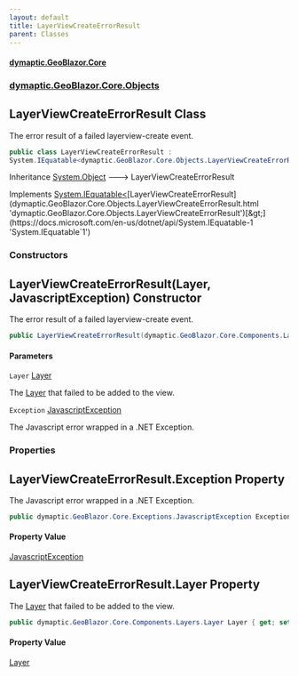 ```yaml
---
layout: default
title: LayerViewCreateErrorResult
parent: Classes
---
```

#### [dymaptic.GeoBlazor.Core](index.html 'index')
### [dymaptic.GeoBlazor.Core.Objects](index.html#dymaptic.GeoBlazor.Core.Objects 'dymaptic.GeoBlazor.Core.Objects')

## LayerViewCreateErrorResult Class

The error result of a failed layerview-create event.

```csharp
public class LayerViewCreateErrorResult :
System.IEquatable<dymaptic.GeoBlazor.Core.Objects.LayerViewCreateErrorResult>
```

Inheritance [System.Object](https://docs.microsoft.com/en-us/dotnet/api/System.Object 'System.Object') &#129106; LayerViewCreateErrorResult

Implements [System.IEquatable&lt;](https://docs.microsoft.com/en-us/dotnet/api/System.IEquatable-1 'System.IEquatable`1')[LayerViewCreateErrorResult](dymaptic.GeoBlazor.Core.Objects.LayerViewCreateErrorResult.html 'dymaptic.GeoBlazor.Core.Objects.LayerViewCreateErrorResult')[&gt;](https://docs.microsoft.com/en-us/dotnet/api/System.IEquatable-1 'System.IEquatable`1')
### Constructors

<a name='dymaptic.GeoBlazor.Core.Objects.LayerViewCreateErrorResult.LayerViewCreateErrorResult(dymaptic.GeoBlazor.Core.Components.Layers.Layer,dymaptic.GeoBlazor.Core.Exceptions.JavascriptException)'></a>

## LayerViewCreateErrorResult(Layer, JavascriptException) Constructor

The error result of a failed layerview-create event.

```csharp
public LayerViewCreateErrorResult(dymaptic.GeoBlazor.Core.Components.Layers.Layer Layer, dymaptic.GeoBlazor.Core.Exceptions.JavascriptException Exception);
```
#### Parameters

<a name='dymaptic.GeoBlazor.Core.Objects.LayerViewCreateErrorResult.LayerViewCreateErrorResult(dymaptic.GeoBlazor.Core.Components.Layers.Layer,dymaptic.GeoBlazor.Core.Exceptions.JavascriptException).Layer'></a>

`Layer` [Layer](dymaptic.GeoBlazor.Core.Components.Layers.Layer.html 'dymaptic.GeoBlazor.Core.Components.Layers.Layer')

The [Layer](dymaptic.GeoBlazor.Core.Objects.LayerViewCreateErrorResult.html#dymaptic.GeoBlazor.Core.Objects.LayerViewCreateErrorResult.Layer 'dymaptic.GeoBlazor.Core.Objects.LayerViewCreateErrorResult.Layer') that failed to be added to the view.

<a name='dymaptic.GeoBlazor.Core.Objects.LayerViewCreateErrorResult.LayerViewCreateErrorResult(dymaptic.GeoBlazor.Core.Components.Layers.Layer,dymaptic.GeoBlazor.Core.Exceptions.JavascriptException).Exception'></a>

`Exception` [JavascriptException](dymaptic.GeoBlazor.Core.Exceptions.JavascriptException.html 'dymaptic.GeoBlazor.Core.Exceptions.JavascriptException')

The Javascript error wrapped in a .NET Exception.
### Properties

<a name='dymaptic.GeoBlazor.Core.Objects.LayerViewCreateErrorResult.Exception'></a>

## LayerViewCreateErrorResult.Exception Property

The Javascript error wrapped in a .NET Exception.

```csharp
public dymaptic.GeoBlazor.Core.Exceptions.JavascriptException Exception { get; set; }
```

#### Property Value
[JavascriptException](dymaptic.GeoBlazor.Core.Exceptions.JavascriptException.html 'dymaptic.GeoBlazor.Core.Exceptions.JavascriptException')

<a name='dymaptic.GeoBlazor.Core.Objects.LayerViewCreateErrorResult.Layer'></a>

## LayerViewCreateErrorResult.Layer Property

The [Layer](dymaptic.GeoBlazor.Core.Objects.LayerViewCreateErrorResult.html#dymaptic.GeoBlazor.Core.Objects.LayerViewCreateErrorResult.Layer 'dymaptic.GeoBlazor.Core.Objects.LayerViewCreateErrorResult.Layer') that failed to be added to the view.

```csharp
public dymaptic.GeoBlazor.Core.Components.Layers.Layer Layer { get; set; }
```

#### Property Value
[Layer](dymaptic.GeoBlazor.Core.Components.Layers.Layer.html 'dymaptic.GeoBlazor.Core.Components.Layers.Layer')

